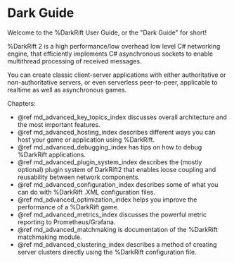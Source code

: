 # Dark Guide

Welcome to the %DarkRift User Guide, or the "Dark Guide" for short!

%DarkRift 2 is a high performance/low overhead low level C# networking engine, that efficiently implements C# asynchronous sockets to enable multithread processing of received messages.

You can create classic client-server applications with either authoritative or non-authoritative servers, or even serverless peer-to-peer, applicable to realtime as well as asynchronous games.

Chapters:
- @ref md_advanced_key_topics_index discusses overall architecture and the most important features.
- @ref md_advanced_hosting_index describes different ways you can host your game or application using %DarkRift.
- @ref md_advanced_debugging_index has tips on how to debug %DarkRift applications.
- @ref md_advanced_plugin_system_index describes the (mostly optional) plugin system of DarkRift2 that enables loose coupling and reusability between network components.
- @ref md_advanced_configuration_index describes some of what you can do with %DarkRift .XML configuration files.
- @ref md_advanced_optimization_index helps you improve the performance of a %DarkRift game.
- @ref md_advanced_metrics_index discusses the powerful metric reporting to Prometheus/Grafana.
- @ref md_advanced_matchmaking is documentation of the %DarkRift matchmaking module.
- @ref md_advanced_clustering_index describes a method of creating server clusters directly using the %DarkRift configuration file.